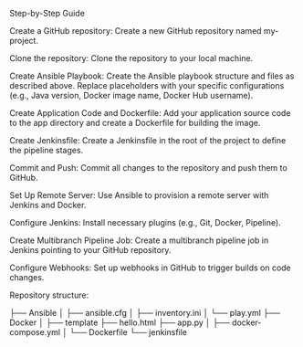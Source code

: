 
    
Step-by-Step Guide

Create a GitHub repository: Create a new GitHub repository named my-project.

Clone the repository: Clone the repository to your local machine.

Create Ansible Playbook: Create the Ansible playbook structure and files as described above. Replace placeholders with your specific configurations (e.g., Java version, Docker image name, Docker Hub username).

Create Application Code and Dockerfile: Add your application source code to the app directory and create a Dockerfile for building the image.

Create Jenkinsfile: Create a Jenkinsfile in the root of the project to define the pipeline stages.

Commit and Push: Commit all changes to the repository and push them to GitHub.

Set Up Remote Server: Use Ansible to provision a remote server with Jenkins and Docker.

Configure Jenkins: Install necessary plugins (e.g., Git, Docker, Pipeline).

Create Multibranch Pipeline Job: Create a multibranch pipeline job in Jenkins pointing to your GitHub repository.

Configure Webhooks: Set up webhooks in GitHub to trigger builds on code changes.

Repository structure:

├── Ansible
│   ├── ansible.cfg
│   ├── inventory.ini
│   └── play.yml
├── Docker
│   ├── template
        ├── hello.html
    ├── app.py
│   ├── docker-compose.yml
│   └── Dockerfile
└── jenkinsfile
    
